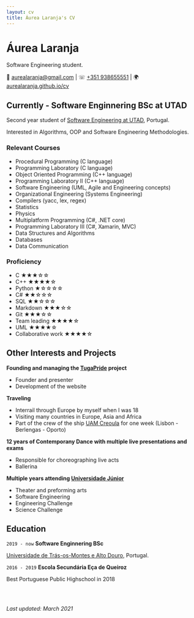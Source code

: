 ```yaml
---
layout: cv
title: Áurea Laranja's CV
---
```

# Áurea Laranja
Software Engineering student. 

<div id="webaddress">
&#128231; <a href="aurealaranja@gmail.com">aurealaranja@gmail.com</a>
| &#9743; <a href="tel:+351938655551">+351 938655551</a>
| &#127757; <a href="https://aurealaranja.github.io/cv/">aurealaranja.github.io/cv</a>
</div>


## Currently - Software Enginnering BSc at UTAD

Second year student of [Software Engineering at UTAD](https://www.utad.pt/estudar/en/cursos/informatics-engineering/), Portugal. 

Interested in Algorithms, OOP and Software Engineering Methodologies.




### Relevant Courses

 - Procedural Programming (C language)
 - Programming Laboratory (C language)
 - Object Oriented Programming (C++ language)
 - Programming Laboratory II (C++ language)
 - Software Engineering (UML, Agile and Engineering concepts)
 - Organizational Engineering (Systems Engineering)
 - Compilers (yacc, lex, regex)
 - Statistics
 - Physics
 - Multiplatform Programming (C#, .NET core)
 - Programming Laboratory III (C#, Xamarin, MVC)
 - Data Structures and Algorithms 
 - Databases 
 - Data Communication
 

### Proficiency

 - C  &#9733;&#9733;&#9733;&#9734;&#9734;
 - C++  &#9733;&#9733;&#9733;&#9733;&#9734;
 - Python  &#9733;&#9734;&#9734;&#9734;&#9734;
 - C#  &#9733;&#9733;&#9734;&#9734;&#9734;
 - SQL  &#9733;&#9733;&#9734;&#9734;&#9734;
 - Markdown  &#9733;&#9733;&#9733;&#9734;&#9734;
 - Git  &#9733;&#9733;&#9733;&#9734;&#9734;
 - Team leading  &#9733;&#9733;&#9733;&#9733;&#9734;
 - UML  &#9733;&#9733;&#9733;&#9733;&#9734;
 - Collaborative work  &#9733;&#9733;&#9733;&#9733;&#9734;


## Other Interests and Projects

__Founding and managing the [TugaPride](http://tugapride.com/) project__
  - Founder and presenter
  - Development of the website

__Traveling__
  - Interrail through Europe by myself when I was 18
  - Visiting many countries in Europe, Asia and Africa
  - Part of the crew of the ship [UAM Creoula](https://en.wikipedia.org/wiki/UAM_Creoula) for one week (Lisbon - Berlengas - Oporto)

 __12 years of Contemporany Dance with multiple live presentations and exams__
   - Responsible for choreographing live acts
   - Ballerina 

 __Multiple years attending [Universidade Júnior](https://universidadejunior.up.pt/)__
   - Theater and preforming arts
   - Software Engineering
   - Engineering Challenge
   - Science Challenge

## Education

`2019 - now`
__Software Enginnering BSc__

[Universidade de Trás-os-Montes e Alto Douro](https://www.utad.pt/estudar/en/cursos/informatics-engineering/), Portugal. 


`2016 - 2019`
__Escola Secundária Eça de Queiroz__

Best Portuguese Public Highschool in 2018

### &nbsp;

*Last updated: March 2021*


